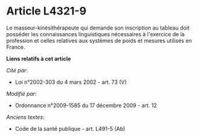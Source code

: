 # Article L4321-9

Le masseur-kinésithérapeute qui demande son inscription au tableau doit posséder les connaissances linguistiques nécessaires
à l'exercice de la profession et celles relatives aux systèmes de poids et mesures utilisés en France.

**Liens relatifs à cet article**

_Cité par_:

  - Loi n°2002-303 du 4 mars 2002 - art. 73 (V)

_Modifié par_:

  - Ordonnance n°2009-1585 du 17 décembre 2009 - art. 12

_Anciens textes_:

  - Code de la santé publique - art. L491-5 (Ab)

